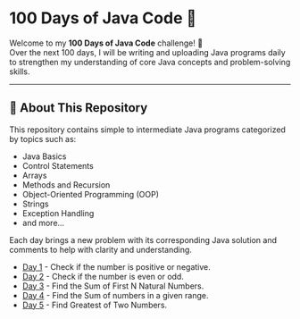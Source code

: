 # 100 Days of Java Code 🚀

Welcome to my **100 Days of Java Code** challenge! 🎯  
Over the next 100 days, I will be writing and uploading Java programs daily to strengthen my understanding of core Java concepts and problem-solving skills.

---

## 📌 About This Repository

This repository contains simple to intermediate Java programs categorized by topics such as:

- Java Basics
- Control Statements
- Arrays
- Methods and Recursion
- Object-Oriented Programming (OOP)
- Strings
- Exception Handling
- and more...

Each day brings a new problem with its corresponding Java solution and comments to help with clarity and understanding.


- [Day 1](https://github.com/19Nupur/JAVA-100-CODES/blob/main/Day01.java) - Check if the number is positive or negative.
- [Day 2](https://github.com/19Nupur/JAVA-100-CODES/blob/main/Day02.java) - Check if the number is even or odd.
- [Day 3](https://github.com/19Nupur/JAVA-100-CODES/blob/main/Day03.java) - Find the Sum of First N Natural Numbers.
- [Day 4](https://github.com/19Nupur/JAVA-100-CODES/blob/main/Day04.java) - Find the Sum of numbers in a given range.
- [Day 5](https://github.com/19Nupur/JAVA-100-CODES/blob/main/Day05.java) - Find Greatest of Two Numbers.
